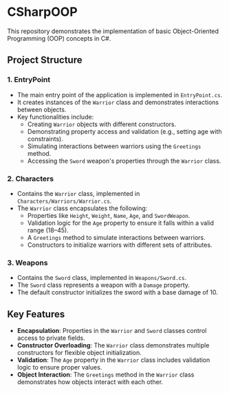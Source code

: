 # CSharpOOP

This repository demonstrates the implementation of basic Object-Oriented Programming (OOP) concepts in C#.

## Project Structure

### 1. **EntryPoint**
   - The main entry point of the application is implemented in `EntryPoint.cs`.
   - It creates instances of the `Warrior` class and demonstrates interactions between objects.
   - Key functionalities include:
     - Creating `Warrior` objects with different constructors.
     - Demonstrating property access and validation (e.g., setting age with constraints).
     - Simulating interactions between warriors using the `Greetings` method.
     - Accessing the `Sword` weapon's properties through the `Warrior` class.

### 2. **Characters**
   - Contains the `Warrior` class, implemented in `Characters/Warriors/Warrior.cs`.
   - The `Warrior` class encapsulates the following:
     - Properties like `Height`, `Weight`, `Name`, `Age`, and `SwordWeapon`.
     - Validation logic for the `Age` property to ensure it falls within a valid range (18–45).
     - A `Greetings` method to simulate interactions between warriors.
     - Constructors to initialize warriors with different sets of attributes.

### 3. **Weapons**
   - Contains the `Sword` class, implemented in `Weapons/Sword.cs`.
   - The `Sword` class represents a weapon with a `Damage` property.
   - The default constructor initializes the sword with a base damage of 10.

## Key Features

- **Encapsulation**: Properties in the `Warrior` and `Sword` classes control access to private fields.
- **Constructor Overloading**: The `Warrior` class demonstrates multiple constructors for flexible object initialization.
- **Validation**: The `Age` property in the `Warrior` class includes validation logic to ensure proper values.
- **Object Interaction**: The `Greetings` method in the `Warrior` class demonstrates how objects interact with each other.
